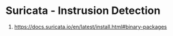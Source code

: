 # Suricata - Instrusion Detection


1. https://docs.suricata.io/en/latest/install.html#binary-packages

